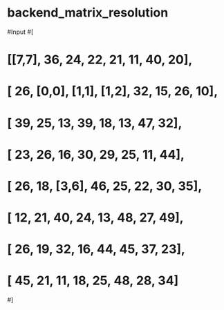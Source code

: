 # backend_matrix_resolution

#Input
#[
#    [[7,7],      36,      24,      22,      21,      11,      40,      20],
#    [   26,   [0,0],   [1,1],   [1,2],      32,      15,      26,      10],
#    [   39,      25,      13,      39,      18,      13,      47,      32],
#    [   23,      26,      16,      30,      29,      25,      11,      44],
#    [   26,      18,   [3,6],      46,      25,      22,      30,      35],
#    [   12,      21,      40,      24,      13,      48,      27,      49],
#    [   26,      19,      32,      16,      44,      45,      37,      23],
#    [   45,      21,      11,      18,      25,      48,      28,      34]
#]
